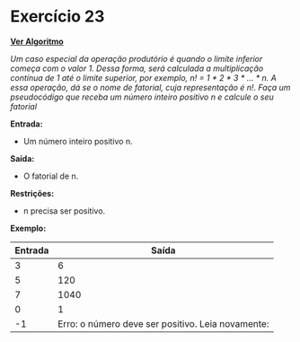 # Exercício 23

[**Ver Algoritmo**](Algoritmo23.md)

*Um caso especial da operação produtório é quando o limite inferior começa com o valor 1. Dessa forma, será calculada a multiplicação contínua de 1 até o limite superior, por exemplo, n! = 1 \* 2 \* 3 \* ... * n.* 
*A essa operação, dá se o nome de fatorial, cuja representação é n!. Faça um pseudocódigo que receba um número inteiro positivo n e calcule o seu fatorial*

**Entrada:**
- Um número inteiro positivo n.

**Saída:**
- O fatorial de n.

**Restrições:**
- n precisa ser positivo.

**Exemplo:**

| Entrada | Saída      |
| ------- | ---------- |
| 3       | 6        |
| 5       | 120         |
| 7       | 1040          |
| 0       | 1          |
| -1      | Erro: o número deve ser positivo. Leia novamente: |
